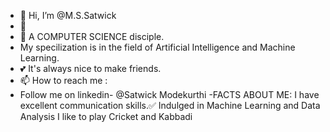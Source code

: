- 👋 Hi, I’m @M.S.Satwick
- 👀 
- 🌱 A COMPUTER SCIENCE disciple. 
- My specilization is in the field of Artificial Intelligence and Machine Learning.
- 💕 It's always nice to make friends.
- 📫 How to reach me :
- Follow me on linkedin- @Satwick Modekurthi
-FACTS ABOUT ME:
I have excellent communication skills.✅
Indulged in Machine Learning and Data Analysis
I like to play Cricket and Kabbadi
<!---
MSSatwick/MSSatwick is a ✨ special ✨ repository because its `README.md` (this file) appears on your GitHub profile.
You can click the Preview link to take a look at your changes.
--->
